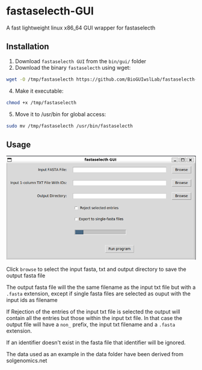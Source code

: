 # fastaselecth-GUI

A fast lightweight linux x86_64 GUI wrapper for fastaselecth

## Installation

1. Download `fastaselecth GUI` from the `bin/gui/` folder
2. Download the binary `fastaselecth` using wget:

```bash
wget -O /tmp/fastaselecth https://github.com/BioGUIwslLab/fastaselecth-GUI/raw/refs/heads/main/bin/cmd/fastaselecth
```

4. Make it executable:

```bash
chmod +x /tmp/fastaselecth
```

5. Move it to /usr/bin for global access:

```bash
sudo mv /tmp/fastaselecth /usr/bin/fastaselecth
```
## Usage

![](img/1.png)

Click `browse` to select the input fasta, txt and output directory to save the output fasta file

The output fasta file will the the same filename as the input txt file but with a `.fasta` extension, except if single fasta files are selected as ouput with the input ids as filename

If Rejection of the entries of the input txt file is selected the output will contain all the entries but those within the input txt file. In that case the output file will have a `non_` prefix, the input txt filename and a `.fasta` extension.

If an identifier doesn't exist in the fasta file that identifier will be ignored.

The data used as an example in the data folder have been derived from solgenomics.net
